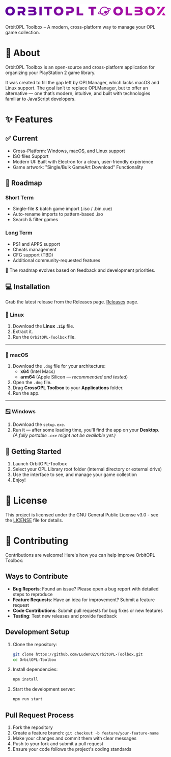 ![Logo](angular/public/logo.svg)

OrbitOPL Toolbox – A modern, cross-platform way to manage your OPL game collection.

# 📖 About

OrbitOPL Toolbox is an open-source and cross-platform application for organizing your PlayStation 2 game library.

It was created to fill the gap left by OPLManager, which lacks macOS and Linux support.
The goal isn’t to replace OPLManager, but to offer an alternative — one that’s modern, intuitive, and built with technologies familiar to JavaScript developers.

# ✨ Features

## ✅ Current

- Cross-Platform: Windows, macOS, and Linux support
- ISO files Support
- Modern UI: Built with Electron for a clean, user-friendly experience
- Game artwork: "Single/Bulk GameArt Download" Functionality

## 🚧 Roadmap

### Short Term

- Single-file & batch game import (.iso / .bin.cue)
- Auto-rename imports to pattern-based .iso
- Search & filter games

### Long Term

- PS1 and APPS support
- Cheats management
- CFG support (TBD)
- Additional community-requested features

📝 The roadmap evolves based on feedback and development priorities.

## 💻 Installation

Grab the latest release from the Releases page. [Releases](https://github.com/StefanAdrianNita/OrbitOPL-Toolbox/releases) page.

### 🐧 Linux

1. Download the **Linux `.zip`** file.
2. Extract it.
3. Run the `OrbitOPL-Toolbox` file.

---

### 🍏 macOS

1. Download the `.dmg` file for your architecture:
   - **x64** (Intel Macs)
   - **arm64** (Apple Silicon — _recommended and tested_)
2. Open the `.dmg` file.
3. Drag **CrossOPL Toolbox** to your **Applications** folder.
4. Run the app.

---

### 🪟 Windows

1. Download the `setup.exe`.
2. Run it — after some loading time, you'll find the app on your **Desktop**.  
   _(A fully portable `.exe` might not be available yet.)_

## 🚀 Getting Started

1. Launch OrbitOPL-Toolbox
2. Select your OPL Library root folder (internal directory or external drive)
3. Use the interface to see, and manage your game collection
4. Enjoy!

# 📜 License

This project is licensed under the GNU General Public License v3.0 - see the [LICENSE](LICENSE) file for details.

# 🤝 Contributing

Contributions are welcome! Here's how you can help improve OrbitOPL Toolbox:

## Ways to Contribute

- **Bug Reports**: Found an issue? Please open a bug report with detailed steps to reproduce
- **Feature Requests**: Have an idea for improvement? Submit a feature request
- **Code Contributions**: Submit pull requests for bug fixes or new features
- **Testing**: Test new releases and provide feedback

## Development Setup

1. Clone the repository:

   ```bash
   git clone https://github.com/Luden02/OrbitOPL-Toolbox.git
   cd OrbitOPL-Toolbox
   ```

2. Install dependencies:

   ```bash
   npm install
   ```

3. Start the development server:
   ```bash
   npm run start
   ```

## Pull Request Process

1. Fork the repository
2. Create a feature branch: `git checkout -b feature/your-feature-name`
3. Make your changes and commit them with clear messages
4. Push to your fork and submit a pull request
5. Ensure your code follows the project's coding standards
